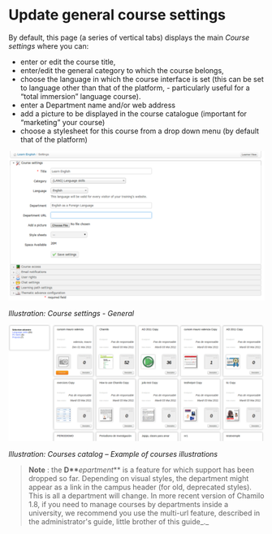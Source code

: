 # Update general course settings

By default, this page \(a series of vertical tabs\) displays the main _Course settings_ where you can:

* enter or edit the course title,
* enter/edit the general category to which the course belongs,
* choose the language in which the course interface is set \(this can be set to language other than that of the platform, - particularly useful for a “total immersion” language course\).
* enter a Department name and/or web address
* add a picture to be displayed in the course catalogue \(important for “marketing” your course\)
* choose a stylesheet for this course from a drop down menu \(by default that of the platform\)

![](../../.gitbook/assets/images241.png)

_Illustration: Course settings - General_

![](../../.gitbook/assets/images242.png)

_Illustration: Courses catalog – Example of courses illustrations_

> **Note** : the **D\*\***_epartment_\*\* is a feature for which support has been dropped so far. Depending on visual styles, the department might appear as a link in the campus header \(for old, deprecated styles\). This is all a department will change. In more recent version of Chamilo 1.8, if you need to manage courses by departments inside a university, we recommend you use the multi-url feature, described in the administrator's guide, little brother of this guide_._

